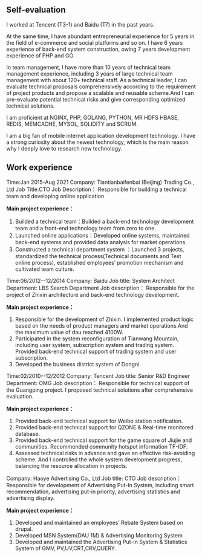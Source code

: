 ## Self-evaluation

I worked at Tencent (T3-1) and Baidu (T7) in the past years. 

At the same time, I have abundant entrepreneurial experience for 5 years in the field of e-commerce and social platforms and so on. I have 6 years experience of back-end system construction, owing 7 years development experience of PHP and GO. 

In team management, I have more than 10 years of technical team management experience, including 3 years of large technical team management with about 120+ technical staff.
As a technical leader, I can evaluate  technical proposals comprehensively according to the requirement of project products and propose a scalable and reusable scheme.And I can pre-evaluate potential technical risks and give corresponding optimized technical solutions. 

I am proficient at NGINX, PHP, GOLANG, PYTHON, MR HDFS HBASE, REDIS, MEMCACHE, MYSOL, SOLIDITY and SCRUM.

I am a big fan of mobile internet application development technology. I have a strong curiosity about the newest technology, which is the main reason why I deeply love to research new technology.


## Work experience

Time:Jan 2015-Aug 2021
Company: Tiantianbaifenbai (Beijing) Trading Co., Ltd
Job Title:CTO
Job Description：
Responsible for building a technical team and developing online application

**Main project experience：**
1. Builded a technical team：Builded a back-end technology development team and a front-end technology team from zero to one.
2. Launched online applications：Developed online systems,  maintained back-end systems and provided data analysis for market operations.
3. Constructed a technical department system ：Launched 3 projects, standardized the technical process(Technical documents and Test online process), established employees’ promotion mechanism and cultivated team culture.




Time:06/2012--12/2014
Company: Baidu
Job title: System Architect
Department: LBS Search Department
Job description：
Responsible for the project of Zhixin architecture and back-end technology development.



**Main project experience：**
1. Responsible for the development of Zhixin. I implemented product logic based on the needs of product managers and market operations.And the maximum value of dau reached 4100W.
2. Participated in the system reconfiguration of Tianwang Mountain, including user system, subscription system and trading system. Provided back-end technical support of trading system and user subscription.
3. Developed the business district system of Dongni.


Time:02/2010--12/2012
Company: Tencent
Job title: Senior R&D Engineer
Department: OMG
Job description：
Responsible for technical support of the Guangping project. I proposed technical solutions after comprehensive evaluation. 

**Main project experience：**
1. Provided back-end technical support for Weibo station notification.
2. Provided back-end technical support for QZONE & Real-time monitored database.
3. Provided back-end technical support for the game square of Jiujie and communities. Recommended community hotspot information TF-IDF.
4. Assessed technical risks in advance and gave an effective risk-avoiding scheme. And I controlled the whole system development progress, balancing the resource allocation in projects.



Company: Haoye Advertising Co., Ltd
Job title: CTO
Job description：
Responsible for development of Advertising Put-In System, including smart recommendation, advertising put-in priority, advertising statistics and advertising display.

**Main project experience：**
1. Developed and maintained an employees’ Rebate System based on drupal.
2. Developed MSN System(DAU 1M) & Advertising Monitoring System
3. Developed and maintained the Advertising Put-In System & Statistics System of GMV, PV,UV,CRT,CRV,QUERY.


